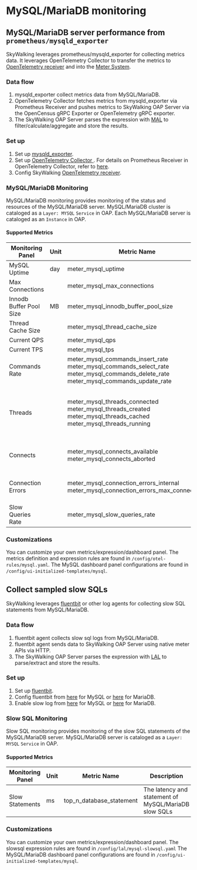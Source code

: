 # MySQL/MariaDB monitoring
## MySQL/MariaDB server performance from `prometheus/mysqld_exporter`
SkyWalking leverages prometheus/mysqld_exporter for collecting metrics data. It leverages OpenTelemetry Collector to transfer the metrics to
[OpenTelemetry receiver](opentelemetry-receiver.md) and into the [Meter System](./../../concepts-and-designs/meter.md).

### Data flow
1. mysqld_exporter collect metrics data from MySQL/MariaDB.
2. OpenTelemetry Collector fetches metrics from mysqld_exporter via Prometheus Receiver and pushes metrics to SkyWalking OAP Server via the OpenCensus gRPC Exporter or OpenTelemetry gRPC exporter.
3. The SkyWalking OAP Server parses the expression with [MAL](../../concepts-and-designs/mal.md) to filter/calculate/aggregate and store the results.

### Set up
1. Set up [mysqld_exporter](https://github.com/prometheus/mysqld_exporter#using-docker).
2. Set up [OpenTelemetry Collector ](https://opentelemetry.io/docs/collector/getting-started/#docker). For details on Prometheus Receiver in OpenTelemetry Collector, refer to [here](../../../../test/e2e-v2/cases/mysql/prometheus-mysql-exporter/otel-collector-config.yaml).
3. Config SkyWalking [OpenTelemetry receiver](opentelemetry-receiver.md).

### MySQL/MariaDB Monitoring
MySQL/MariaDB monitoring provides monitoring of the status and resources of the MySQL/MariaDB server. MySQL/MariaDB cluster is cataloged as a `Layer: MYSQL` `Service` in OAP.
Each MySQL/MariaDB server is cataloged as an `Instance` in OAP.
#### Supported Metrics 
| Monitoring Panel | Unit | Metric Name | Description | Data Source |
|-----|------|-----|-----|-----|
| MySQL Uptime |   day   | meter_mysql_uptime | The MySQL startup time | mysqld_exporter|
| Max Connections |      | meter_mysql_max_connections | The max number of connections. | mysqld_exporter|
| Innodb Buffer Pool Size |  MB    | meter_mysql_innodb_buffer_pool_size | The buffer pool size in Innodb engine | mysqld_exporter|
| Thread Cache Size |      | meter_mysql_thread_cache_size | The size of thread cache | mysqld_exporter|
| Current QPS|      | meter_mysql_qps | Queries Per Second | mysqld_exporter|
| Current TPS |      | meter_mysql_tps | Transactions Per Second | mysqld_exporter|
| Commands Rate |     | meter_mysql_commands_insert_rate <br/>meter_mysql_commands_select_rate<br />meter_mysql_commands_delete_rate<br />meter_mysql_commands_update_rate | The rate of total number of insert/select/delete/update executed by the current server | mysqld_exporter|
| Threads |    | meter_mysql_threads_connected<br />meter_mysql_threads_created<br />meter_mysql_threads_cached<br />meter_mysql_threads_running | The number of currently open connections(threads_connected) <br/> The number of threads created(threads_created) <br/> The number of threads in the thread cache(threads_cached) <br/> The number of threads that are not sleeping(threads_running) | mysqld_exporter|
| Connects |    | meter_mysql_connects_available<br />meter_mysql_connects_aborted | The number of available connections(connects_available)<br/>The number of MySQL instance connection rejections(connects_aborted)| mysqld_exporter|
| Connection Errors |      | meter_mysql_connection_errors_internal </br> meter_mysql_connection_errors_max_connections | Errors due to exceeding the max_connections(connection_errors_max_connections) </br>Error caused by internal system(connection_errors_internal) | mysqld_exporter|
| Slow Queries Rate |      | meter_mysql_slow_queries_rate | The rate of slow queries  | mysqld_exporter|

### Customizations
You can customize your own metrics/expression/dashboard panel.
The metrics definition and expression rules are found in `/config/otel-rules/mysql.yaml`.
The MySQL dashboard panel configurations are found in `/config/ui-initialized-templates/mysql`.

## Collect sampled slow SQLs
SkyWalking leverages [fluentbit](https://fluentbit.io/) or other log agents for collecting slow SQL statements from MySQL/MariaDB.

### Data flow
1. fluentbit agent collects slow sql logs from MySQL/MariaDB.
2. fluentbit agent sends data to SkyWalking OAP Server using native meter APIs via HTTP.
3. The SkyWalking OAP Server parses the expression with [LAL](../../concepts-and-designs/lal.md) to parse/extract and store the results.

### Set up
1. Set up [fluentbit](https://docs.fluentbit.io/manual/installation/docker).
2. Config fluentbit from [here](../../../../test/e2e-v2/cases/mysql/mysql-slowsql/fluent-bit.conf) for MySQL or [here](../../../../test/e2e-v2/cases/mariadb/mariadb-slowsql/fluent-bit.conf) for MariaDB.
3. Enable slow log from [here](../../../../test/e2e-v2/cases/mysql/mysql-slowsql/my.cnf) for MySQL or [here](../../../../test/e2e-v2/cases/mariadb/mariadb-slowsql/my.cnf) for MariaDB.

### Slow SQL Monitoring
Slow SQL monitoring provides monitoring of the slow SQL statements of the MySQL/MariaDB server. MySQL/MariaDB server is cataloged as a `Layer: MYSQL` `Service` in OAP.

#### Supported Metrics
| Monitoring Panel | Unit | Metric Name | Description | Data Source |
|-----|------|-----|-----|-----|
|Slow Statements |   ms   | top_n_database_statement | The latency and statement of MySQL/MariaDB slow SQLs | fluentbit|

### Customizations
You can customize your own metrics/expression/dashboard panel.
The slowsql expression rules are found in `/config/lal/mysql-slowsql.yaml`
The MySQL/MariaDB dashboard panel configurations are found in `/config/ui-initialized-templates/mysql`.
